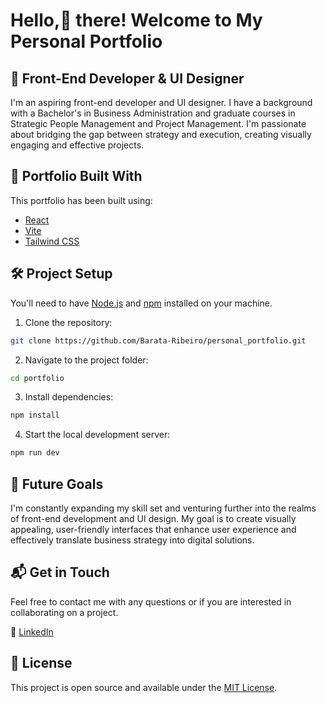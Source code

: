 # Hello,🖖 there! Welcome to My Personal Portfolio

## 🎨 Front-End Developer & UI Designer

I'm an aspiring front-end developer and UI designer. I have a background with a Bachelor's in Business Administration and graduate courses in Strategic People Management and Project Management. I'm passionate about bridging the gap between strategy and execution, creating visually engaging and effective projects.

## 🚀 Portfolio Built With

This portfolio has been built using:

- [React](https://reactjs.org/)
- [Vite](https://vitejs.dev/)
- [Tailwind CSS](https://tailwindcss.com/)

## 🛠️ Project Setup

You'll need to have [Node.js](https://nodejs.org/en/download/) and [npm](https://www.npmjs.com/get-npm) installed on your machine.

1. Clone the repository:

```bash
git clone https://github.com/Barata-Ribeiro/personal_portfolio.git
```

2. Navigate to the project folder:

```bash
cd portfolio
```

3. Install dependencies:

```bash
npm install
```

4. Start the local development server:

```bash
npm run dev
```

## 🔮 Future Goals

I'm constantly expanding my skill set and venturing further into the realms of front-end development and UI design. My goal is to create visually appealing, user-friendly interfaces that enhance user experience and effectively translate business strategy into digital solutions.

## 📬 Get in Touch

Feel free to contact me with any questions or if you are interested in collaborating on a project.

🔗 [LinkedIn](https://www.linkedin.com/in/jo%C3%A3o-mendes-jorge-barata-ribeiro-645073118/)

## 📜 License

This project is open source and available under the [MIT License](LICENSE).
